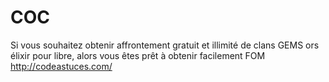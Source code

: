 # COC
Si vous souhaitez obtenir affrontement gratuit et illimité de clans GEMS ors élixir pour libre, alors vous êtes prêt à obtenir facilement FOM http://codeastuces.com/
